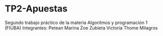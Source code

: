 # TP2-Apuestas
Segundo trabajo práctico de la materia Algoritmos y programación 1 (FIUBA)
Integrantes: 
Petean Marina Zoe
Zubieta Victoria
Thome Milagros

